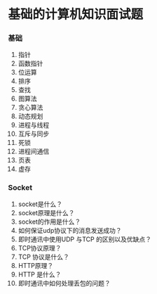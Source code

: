 # 基础的计算机知识面试题


### 基础 
1. 指针  
2. 函数指针 
3. 位运算  
4. 排序   
5. 查找  
6. 图算法  
7. 贪心算法  
8. 动态规划  
9. 进程与线程  
10. 互斥与同步  
11. 死锁  
12. 进程间通信  
13. 页表  
14. 虚存   






### Socket
1. socket是什么？
2. socket原理是什么？
3. socket的作用是什么？
4. 如何保证udp协议下的消息发送成功？  
5. 即时通讯中使用UDP 与TCP 的区别以及优缺点？    
6. TCP协议原理？  
7. TCP 协议是什么？  
8. HTTP原理？  
9. HTTP 是什么？  
10. 即时通讯中如何处理丢包的问题？ 
